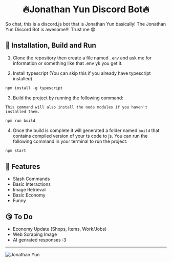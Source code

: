 <h1 style="text-align:center;">🔥Jonathan Yun Discord Bot🔥</h1>
So chat, this is a discord.js bot that is Jonathan Yun basically! The Jonathan Yun Discord Bot is awesome!!! Trust me 😎.

## 💩 Installation, Build and Run

1) Clone the repository then create a file named `.env` and ask me for information or something like that .env yk you get it.

2) Install typescript (You can skip this if you already have typescript installed)
  ```ts
  npm install -g typescript
  ```
3) Build the project by running the following command:

`This command will also install the node modules if you haven't installed them.`
```js
npm run build
```

4) Once the build is complete it will generated a folder named `build` that contains compiled version of your ts code to js. You can run the following command in your terminal to run the project:
```js
npm start
```

## 💪 Features
- Slash Commands
- Basic Interactions
- Image Retrieval
- Basic Economy
- Funny

## 😘 To Do
- Economy Update (Shops, Items, Work/Jobs)
- Web Scraping Image
- AI genrated responses :3

---
![Jonathan Yun](https://i.imgur.com/E7fHQGR.png)

